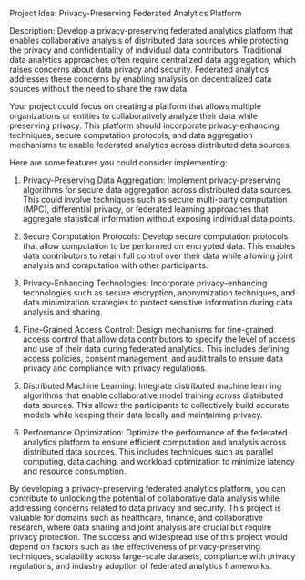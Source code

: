 
Project Idea: Privacy-Preserving Federated Analytics Platform

Description:
Develop a privacy-preserving federated analytics platform that enables collaborative analysis of distributed data sources while protecting the privacy and confidentiality of individual data contributors. Traditional data analytics approaches often require centralized data aggregation, which raises concerns about data privacy and security. Federated analytics addresses these concerns by enabling analysis on decentralized data sources without the need to share the raw data.

Your project could focus on creating a platform that allows multiple organizations or entities to collaboratively analyze their data while preserving privacy. This platform should incorporate privacy-enhancing techniques, secure computation protocols, and data aggregation mechanisms to enable federated analytics across distributed data sources.

Here are some features you could consider implementing:

1. Privacy-Preserving Data Aggregation: Implement privacy-preserving algorithms for secure data aggregation across distributed data sources. This could involve techniques such as secure multi-party computation (MPC), differential privacy, or federated learning approaches that aggregate statistical information without exposing individual data points.

2. Secure Computation Protocols: Develop secure computation protocols that allow computation to be performed on encrypted data. This enables data contributors to retain full control over their data while allowing joint analysis and computation with other participants.

3. Privacy-Enhancing Technologies: Incorporate privacy-enhancing technologies such as secure encryption, anonymization techniques, and data minimization strategies to protect sensitive information during data analysis and sharing.

4. Fine-Grained Access Control: Design mechanisms for fine-grained access control that allow data contributors to specify the level of access and use of their data during federated analytics. This includes defining access policies, consent management, and audit trails to ensure data privacy and compliance with privacy regulations.

5. Distributed Machine Learning: Integrate distributed machine learning algorithms that enable collaborative model training across distributed data sources. This allows the participants to collectively build accurate models while keeping their data locally and maintaining privacy.

6. Performance Optimization: Optimize the performance of the federated analytics platform to ensure efficient computation and analysis across distributed data sources. This includes techniques such as parallel computing, data caching, and workload optimization to minimize latency and resource consumption.

By developing a privacy-preserving federated analytics platform, you can contribute to unlocking the potential of collaborative data analysis while addressing concerns related to data privacy and security. This project is valuable for domains such as healthcare, finance, and collaborative research, where data sharing and joint analysis are crucial but require privacy protection. The success and widespread use of this project would depend on factors such as the effectiveness of privacy-preserving techniques, scalability across large-scale datasets, compliance with privacy regulations, and industry adoption of federated analytics frameworks.